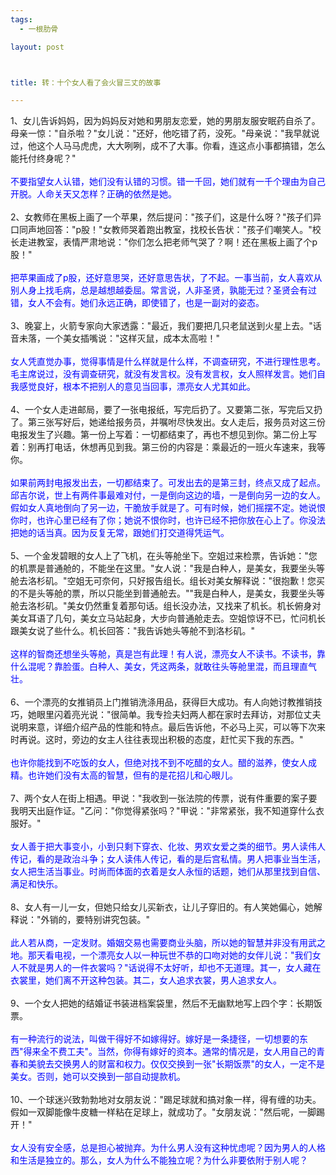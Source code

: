 ```yaml
--- 
tags: 
  - 一根肋骨

layout: post



title: 转：十个女人看了会火冒三丈的故事

---
```

<div id="msgcns!5F971C000415D85F!476" class="bvMsg"><div>1、女儿告诉妈妈，因为妈妈反对她和男朋友恋爱，她的男朋友服安眠药自杀了。母亲一惊："自杀啦？"女儿说："还好，他吃错了药，没死。"母亲说："我早就说过，他这个人马马虎虎，大大咧咧，成不了大事。你看，连这点小事都搞错，怎么能托付终身呢？" <br><br><span style="color:#0000ff;">不要指望女人认错，她们没有认错的习惯。错一千回，她们就有一千个理由为自己开脱。人命关天又怎样？正确的依然是她。 </span><br><br>2、女教师在黑板上画了一个苹果，然后提问："孩子们，这是什么呀？"孩子们异口同声地回答："p股！"女教师哭着跑出教室，找校长告状："孩子们嘲笑人。"校长走进教室，表情严肃地说："你们怎么把老师气哭了？啊！还在黑板上画了个p股！" <br><br><span style="color:#0000ff;">把苹果画成了p股，还好意思哭，还好意思告状，了不起。一事当前，女人喜欢从别人身上找毛病，总是越想越委屈。常言说，人非圣贤，孰能无过？圣贤会有过错，女人不会有。她们永远正确，即使错了，也是一副对的姿态。 </span><br><br>3、晚宴上，火箭专家向大家透露："最近，我们要把几只老鼠送到火星上去。"话音未落，一个美女插嘴说："这样灭鼠，成本太高啦！" <br><br><span style="color:#0000ff;">女人凭直觉办事，觉得事情是什么样就是什么样，不调查研究，不进行理性思考。毛主席说过，没有调查研究，就没有发言权。没有发言权，女人照样发言。她们自我感觉良好，根本不把别人的意见当回事，漂亮女人尤其如此。 </span><br><br>4、一个女人走进邮局，要了一张电报纸，写完后扔了。又要第二张，写完后又扔了。第三张写好后，她递给报务员，并嘱咐尽快发出。女人走后，报务员对这三份电报发生了兴趣。第一份上写着：一切都结束了，再也不想见到你。第二份上写着：别再打电话，休想再见到我。第三份的内容是：乘最近的一班火车速来，我等你。 <br><br><span style="color:#0000ff;">如果前两封电报发出去，一切都结束了。可发出去的是第三封，终点又成了起点。邱吉尔说，世上有两件事最难对付，一是倒向这边的墙，一是倒向另一边的女人。假如女人真地倒向了另一边，干脆放手就是了。可有时候，她们摇摆不定。她说恨你时，也许心里已经有了你；她说不恨你时，也许已经不把你放在心上了。你没法把她的话当真。因为反复无常，跟她们打交道得凭运气。</span> <br><br>5、一个金发碧眼的女人上了飞机，在头等舱坐下。空姐过来检票，告诉她："您的机票是普通舱的，不能坐在这里。"女人说："我是白种人，是美女，我要坐头等舱去洛杉矶。"空姐无可奈何，只好报告组长。组长对美女解释说："很抱歉！您买的不是头等舱的票，所以只能坐到普通舱去。""我是白种人，是美女，我要坐头等舱去洛杉矶。"美女仍然重复着那句话。组长没办法，又找来了机长。机长俯身对美女耳语了几句，美女立马站起身，大步向普通舱走去。空姐惊讶不已，忙问机长跟美女说了些什么。机长回答："我告诉她头等舱不到洛杉矶。" <br><br><span style="color:#0000ff;">这样的智商还想坐头等舱，真是岂有此理！有人说，漂亮女人不读书。不读书，靠什么混呢？靠脸蛋。白种人、美女，凭这两条，就敢往头等舱里混，而且理直气壮。</span> <br><br>6、一个漂亮的女推销员上门推销洗涤用品，获得巨大成功。有人向她讨教推销技巧，她眼里闪着亮光说："很简单。我专捡夫妇两人都在家时去拜访，对那位丈夫说明来意，详细介绍产品的性能和特点。最后告诉他，不必马上买，可以等下次来时再说。这时，旁边的女主人往往表现出积极的态度，赶忙买下我的东西。" <br><br><span style="color:#0000ff;">也许你能找到不吃饭的女人，但绝对找不到不吃醋的女人。醋的滋养，使女人成精。也许她们没有太高的智慧，但有的是花招儿和心眼儿。</span> <br><br>7、两个女人在街上相遇。甲说："我收到一张法院的传票，说有件重要的案子要我明天出庭作证。"乙问："你觉得紧张吗？"甲说："非常紧张，我不知道穿什么衣服好。" <br><br><span style="color:#0000ff;">女人善于把大事变小，小到只剩下穿衣、化妆、男欢女爱之类的细节。男人读伟人传记，看的是政治斗争；女人读伟人传记，看的是后宫私情。男人把事业当生活，女人把生活当事业。时尚而体面的衣着是女人永恒的话题，她们从那里找到自信、满足和快乐。</span> <br><br>8、女人有一儿一女，但她只给女儿买新衣，让儿子穿旧的。有人笑她偏心，她解释说："外销的，要特别讲究包装。" <br><br><span style="color:#0000ff;">此人若从商，一定发财。婚姻交易也需要商业头脑，所以她的智慧并非没有用武之地。那天看电视，一个漂亮女人以一种玩世不恭的口吻对她的女伴儿说："我们女人不就是男人的一件衣裳吗？"话说得不太好听，却也不无道理。其一，女人藏在衣裳里，她们离不开这种包装。其二，女人追求衣裳，男人追求女人。</span> <br><br>9、一个女人把她的结婚证书装进档案袋里，然后不无幽默地写上四个字：长期饭票。 <br><br><span style="color:#0000ff;">有一种流行的说法，叫做干得好不如嫁得好。嫁好是一条捷径，一切想要的东西"得来全不费工夫"。当然，你得有嫁好的资本。通常的情况是，女人用自己的青春和美貌去交换男人的财富和权力。仅仅交换到一张"长期饭票"的女人，一定不是美女。否则，她可以交换到一部自动提款机。</span> <br><br>10、一个球迷兴致勃勃地对女朋友说："踢足球就和搞对象一样，得有缠的功夫。假如一双脚能像牛皮糖一样粘在足球上，就成功了。"女朋友说："然后呢，一脚踢开！" <br><br><span style="color:#0000ff;">女人没有安全感，总是担心被抛弃。为什么男人没有这种忧虑呢？因为男人的人格和生活是独立的。那么，女人为什么不能独立呢？为什么非要依附于别人呢？</span>
</div></div>
